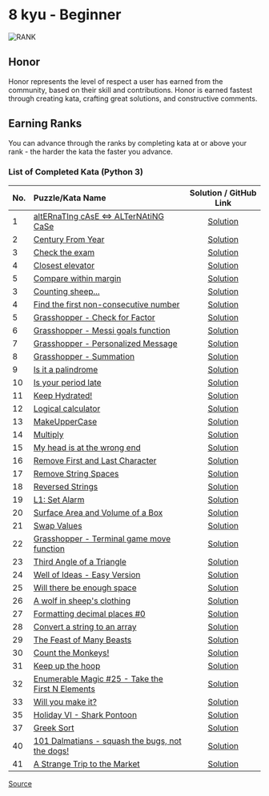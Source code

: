 # 8 kyu - Beginner

![RANK](https://github.com/ikostan/codewars/blob/master/img/copy-rank-kyu.png)

## Honor

Honor represents the level of respect a user has earned from the community,
based on their skill and contributions. Honor is earned fastest through creating
kata, crafting great solutions, and constructive comments.

## Earning Ranks

You can advance through the ranks by completing kata at or above your rank - the
harder the kata the faster you advance.

### List of Completed Kata (Python 3)
<!-- markdownlint-disable MD013 -->
| No. | Puzzle/Kata Name                                                                                                       |                                         Solution / GitHub Link                                          |
|-----|:-----------------------------------------------------------------------------------------------------------------------|:-------------------------------------------------------------------------------------------------------:|
| 1   | [altERnaTIng cAsE <=> ALTerNAtiNG CaSe](https://www.codewars.com/kata/56efc695740d30f963000557)                        |           [Solution](https://github.com/ikostan/codewars/tree/master/kyu_8/alternating_case)            |
| 2   | [Century From Year](https://www.codewars.com/kata/5a3fe3dde1ce0e8ed6000097)                                            |           [Solution](https://github.com/ikostan/codewars/tree/master/kyu_8/century_from_year)           |
| 3   | [Check the exam](https://www.codewars.com/kata/5a3dd29055519e23ec000074)                                               |            [Solution](https://github.com/ikostan/codewars/tree/master/kyu_8/check_the_exam)             |
| 4   | [Closest elevator](https://www.codewars.com/kata/5c374b346a5d0f77af500a5a)                                             |           [Solution](https://github.com/ikostan/codewars/tree/master/kyu_8/closest_elevator)            |
| 5   | [Compare within margin](https://www.codewars.com/kata/56453a12fcee9a6c4700009c)                                        |         [Solution](https://github.com/ikostan/codewars/tree/master/kyu_8/compare_within_margin)         |
| 3   | [Counting sheep...](https://www.codewars.com/kata/54edbc7200b811e956000556)                                            |            [Solution](https://github.com/ikostan/codewars/tree/master/kyu_8/counting_sheep)             |
| 4   | [Find the first non-consecutive number](https://www.codewars.com/kata/58f8a3a27a5c28d92e000144)                        | [Solution](https://github.com/ikostan/codewars/tree/master/kyu_8/find_the_first_non_consecutive_number) |
| 5   | [Grasshopper - Check for Factor](https://www.codewars.com/kata/55cbc3586671f6aa070000fb)                               |     [Solution](https://github.com/ikostan/codewars/tree/master/kyu_8/grasshopper_check_for_factor)      |
| 6   | [Grasshopper - Messi goals function](https://www.codewars.com/kata/55f73be6e12baaa5900000d4)                           |   [Solution](https://github.com/ikostan/codewars/tree/master/kyu_8/grasshopper_messi_goals_function)    |
| 7   | [Grasshopper - Personalized Message](https://www.codewars.com/kata/5772da22b89313a4d50012f7)                           |   [Solution](https://github.com/ikostan/codewars/tree/master/kyu_8/grasshopper_personalized_message)    |
| 8   | [Grasshopper - Summation](https://www.codewars.com/kata/55d24f55d7dd296eb9000030)                                      |         [Solution](https://github.com/ikostan/codewars/tree/master/kyu_8/grasshopper_summation)         |
| 9   | [Is it a palindrome](https://www.codewars.com/kata/57a1fd2ce298a731b20006a4)                                           |          [Solution](https://github.com/ikostan/codewars/tree/master/kyu_8/is_it_a_palindrome)           |
| 10  | [Is your period late](https://www.codewars.com/kata/578a8a01e9fd1549e50001f1)                                          |          [Solution](https://github.com/ikostan/codewars/tree/master/kyu_8/is_your_period_late)          |
| 11  | [Keep Hydrated!](https://www.codewars.com/kata/582cb0224e56e068d800003c)                                               |             [Solution](https://github.com/ikostan/codewars/blob/master/kyu_8/keep_hydrated)             |
| 12  | [Logical calculator](https://www.codewars.com/kata/57096af70dad013aa200007b)                                           |          [Solution](https://github.com/ikostan/codewars/tree/master/kyu_8/logical_calculator)           |
| 13  | [MakeUpperCase](https://www.codewars.com/kata/57a0556c7cb1f31ab3000ad7)                                                |            [Solution](https://github.com/ikostan/codewars/tree/master/kyu_8/make_upper_case)            |
| 14  | [Multiply](https://www.codewars.com/kata/50654ddff44f800200000004)                                                     |               [Solution](https://github.com/ikostan/codewars/tree/master/kyu_8/multiply)                |
| 15  | [My head is at the wrong end](https://www.codewars.com/kata/56f699cd9400f5b7d8000b55)                                  |      [Solution](https://github.com/ikostan/codewars/tree/master/kyu_8/my_head_is_at_the_wrong_end)      |
| 16  | [Remove First and Last Character](https://www.codewars.com/kata/56bc28ad5bdaeb48760009b0)                              |    [Solution](https://github.com/ikostan/codewars/tree/master/kyu_8/remove_first_and_last_character)    |
| 17  | [Remove String Spaces](https://www.codewars.com/kata/57eae20f5500ad98e50002c5)                                         |         [Solution](https://github.com/ikostan/codewars/tree/master/kyu_8/remove_string_spaces)          |
| 18  | [Reversed Strings](https://www.codewars.com/kata/5168bb5dfe9a00b126000018)                                             |           [Solution](https://github.com/ikostan/codewars/tree/master/kyu_8/reversed_strings)            |
| 19  | [L1: Set Alarm](https://www.codewars.com/kata/568dcc3c7f12767a62000038)                                                |               [Solution](https://github.com/ikostan/codewars/tree/master/kyu_8/set_alarm)               |
| 20  | [Surface Area and Volume of a Box](https://www.codewars.com/kata/565f5825379664a26b00007c)                             |    [Solution](https://github.com/ikostan/codewars/tree/master/kyu_8/surface_area_and_volume_of_box)     |
| 21  | [Swap Values](https://www.codewars.com/kata/5388f0e00b24c5635e000fc6)                                                  |              [Solution](https://github.com/ikostan/codewars/tree/master/kyu_8/swap_values)              |
| 22  | [Grasshopper - Terminal game move function](https://www.codewars.com/kata/563a631f7cbbc236cf0000c2)                    |      [Solution](https://github.com/ikostan/codewars/tree/master/kyu_8/terminal_game_move_function)      |
| 23  | [Third Angle of a Triangle](https://www.codewars.com/kata/5a023c426975981341000014)                                    |        [Solution](https://github.com/ikostan/codewars/tree/master/kyu_8/third_angle_of_triangle)        |
| 24  | [Well of Ideas - Easy Version](https://www.codewars.com/kata/57f222ce69e09c3630000212)                                 |      [Solution](https://github.com/ikostan/codewars/tree/master/kyu_8/well_of_ideas_easy_version)       |
| 25  | [Will there be enough space](https://www.codewars.com/kata/5875b200d520904a04000003)                                   |      [Solution](https://github.com/ikostan/codewars/tree/master/kyu_8/will_there_be_enough_space)       |
| 26  | [A wolf in sheep's clothing](https://www.codewars.com/kata/5c8bfa44b9d1192e1ebd3d15)                                   |        [Solution](https://github.com/ikostan/codewars/tree/master/kyu_8/wolf_in_sheep_clothing)         |
| 27  | [Formatting decimal places #0](https://www.codewars.com/kata/5641a03210e973055a00000d)                                 |      [Solution](https://github.com/ikostan/codewars/tree/master/kyu_8/formatting_decimal_places_0)      |
| 28  | [Convert a string to an array](https://www.codewars.com/kata/57e76bc428d6fbc2d500036d)                                 |      [Solution](https://github.com/ikostan/codewars/tree/master/kyu_8/convert_string_to_an_array)       |
| 29  | [The Feast of Many Beasts](https://www.codewars.com/kata/5aa736a455f906981800360d)                                     |       [Solution](https://github.com/ikostan/codewars/tree/master/kyu_8/the_feast_of_many_beasts)        |
| 30  | [Count the Monkeys!](https://www.codewars.com/kata/count-the-monkeys)                                                  |           [Solution](https://github.com/ikostan/codewars/tree/master/kyu_8/count_the_monkeys)           |
| 31  | [Keep up the hoop](https://www.codewars.com/kata/55cb632c1a5d7b3ad0000145)                                             |           [Solution](https://github.com/ikostan/codewars/tree/master/kyu_8/keep_up_the_hoop)            |
| 32  | [Enumerable Magic #25 - Take the First N Elements](https://www.codewars.com/kata/545afd0761aa4c3055001386)             |          [Solution](https://github.com/ikostan/codewars/tree/master/kyu_8/enumerable_magic_25)          |
| 33  | [Will you make it?](https://www.codewars.com/kata/5861d28f124b35723e00005e)                                            |           [Solution](https://github.com/ikostan/codewars/tree/master/kyu_8/will_you_make_it)            |
| 35  | [Holiday VI - Shark Pontoon](https://www.codewars.com/kata/57e921d8b36340f1fd000059)                                   |       [Solution](https://github.com/ikostan/codewars/tree/master/kyu_8/holiday_vi_shark_pontoon)        |
| 37  | [Greek Sort](https://www.codewars.com/kata/56bc1acf66a2abc891000561)                                                   |              [Solution](https://github.com/ikostan/codewars/tree/master/kyu_8/greek_sort)               |
| 40  | [101 Dalmatians - squash the bugs, not the dogs!](https://www.codewars.com/kata/56f6919a6b88de18ff000b36)              |      [Solution](https://github.com/ikostan/codewars/tree/master/kyu_8/dalmatians_101_squash_bugs)       |
| 41  | [A Strange Trip to the Market](https://www.codewars.com/kata/55ccdf1512938ce3ac000056)                                 |      [Solution](https://github.com/ikostan/codewars/tree/master/kyu_8/strange_trip_to_the_market)       |
<!-- markdownlint-enable MD013 -->
[Source](https://www.codewars.com/about)
